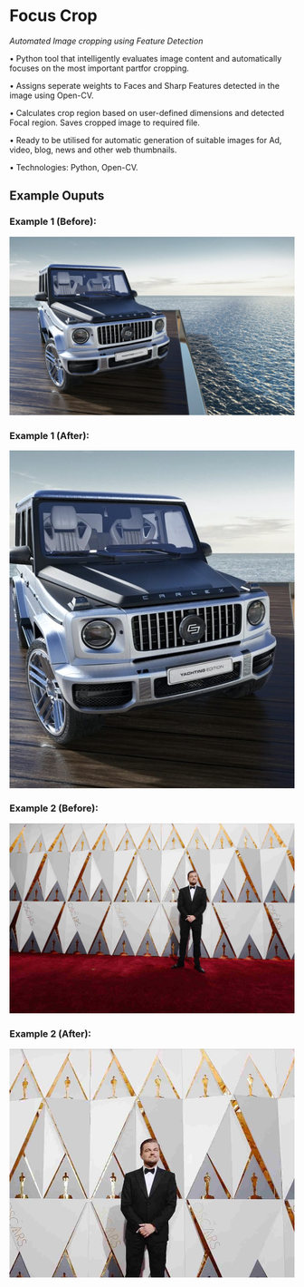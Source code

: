 # Focus Crop
*Automated Image cropping using Feature Detection*

• Python tool that intelligently evaluates image content and automatically focuses on the most important partfor cropping.

• Assigns seperate weights to Faces and Sharp Features detected in the image using Open-CV.

• Calculates crop region based on user-defined dimensions and detected Focal region. Saves cropped image to required file.

• Ready to be utilised for automatic generation of suitable images for Ad, video, blog, news and other web thumbnails.

• Technologies: Python, Open-CV.

## Example Ouputs
### Example 1 (Before):

![Screenshot-1](https://github.com/ShahnawazMogal/Focus_Crop/blob/master/Example-Outputs/amg.jpg)
### Example 1 (After):

![Screenshot-1](https://github.com/ShahnawazMogal/Focus_Crop/blob/master/Example-Outputs/amg-output-2.jpg)
### Example 2 (Before):


![Screenshot-1](https://github.com/ShahnawazMogal/Focus_Crop/blob/master/Example-Outputs/ld.jpg)
### Example 2 (After):

![Screenshot-1](https://github.com/ShahnawazMogal/Focus_Crop/blob/master/Example-Outputs/ld-output-1.jpg)


